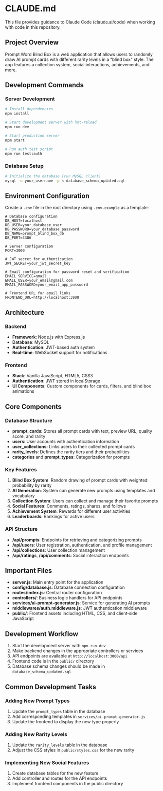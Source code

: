 # CLAUDE.md

This file provides guidance to Claude Code (claude.ai/code) when working with code in this repository.

## Project Overview

Prompt Word Blind Box is a web application that allows users to randomly draw AI prompt cards with different rarity levels in a "blind box" style. The app features a collection system, social interactions, achievements, and more.

## Development Commands

### Server Development

```bash
# Install dependencies
npm install

# Start development server with hot-reload
npm run dev

# Start production server
npm start

# Run auth test script
npm run test:auth
```

### Database Setup

```bash
# Initialize the database (run MySQL client)
mysql -u your_username -p < database_schema_updated.sql
```

## Environment Configuration

Create a `.env` file in the root directory using `.env.example` as a template:

```
# Database configuration
DB_HOST=localhost
DB_USER=your_database_user
DB_PASSWORD=your_database_password
DB_NAME=prompt_blind_box_db
DB_PORT=3306

# Server configuration
PORT=3000

# JWT secret for authentication
JWT_SECRET=your_jwt_secret_key

# Email configuration for password reset and verification
EMAIL_SERVICE=gmail
EMAIL_USER=your_email@gmail.com
EMAIL_PASSWORD=your_email_app_password

# Frontend URL for email links
FRONTEND_URL=http://localhost:3000
```

## Architecture

### Backend

- **Framework**: Node.js with Express.js
- **Database**: MySQL
- **Authentication**: JWT-based auth system
- **Real-time**: WebSocket support for notifications

### Frontend

- **Stack**: Vanilla JavaScript, HTML5, CSS3
- **Authentication**: JWT stored in localStorage
- **UI Components**: Custom components for cards, filters, and blind box animations

## Core Components

### Database Structure

- **prompt_cards**: Stores all prompt cards with text, preview URL, quality score, and rarity
- **users**: User accounts with authentication information
- **user_collections**: Links users to their collected prompt cards
- **rarity_levels**: Defines the rarity tiers and their probabilities
- **categories** and **prompt_types**: Categorization for prompts

### Key Features

1. **Blind Box System**: Random drawing of prompt cards with weighted probability by rarity
2. **AI Generation**: System can generate new prompts using templates and vocabulary
3. **Collection System**: Users can collect and manage their favorite prompts
4. **Social Features**: Comments, ratings, shares, and follows
5. **Achievement System**: Rewards for different user activities
6. **Leaderboards**: Rankings for active users

### API Structure

- **/api/prompts**: Endpoints for retrieving and categorizing prompts
- **/api/users**: User registration, authentication, and profile management
- **/api/collections**: User collection management
- **/api/ratings**, **/api/comments**: Social interaction endpoints

## Important Files

- **server.js**: Main entry point for the application
- **config/database.js**: Database connection configuration
- **routes/index.js**: Central router configuration
- **controllers/**: Business logic handlers for API endpoints
- **services/ai-prompt-generator.js**: Service for generating AI prompts
- **middlewares/auth.middleware.js**: JWT authentication middleware
- **public/**: Frontend assets including HTML, CSS, and client-side JavaScript

## Development Workflow

1. Start the development server with `npm run dev`
2. Make backend changes in the appropriate controllers or services
3. API endpoints are available at `http://localhost:3000/api`
4. Frontend code is in the `public/` directory
5. Database schema changes should be made in `database_schema_updated.sql`

## Common Development Tasks

### Adding New Prompt Types

1. Update the `prompt_types` table in the database
2. Add corresponding templates in `services/ai-prompt-generator.js`
3. Update the frontend to display the new type properly

### Adding New Rarity Levels

1. Update the `rarity_levels` table in the database
2. Adjust the CSS styles in `public/styles.css` for the new rarity

### Implementing New Social Features

1. Create database tables for the new feature
2. Add controller and routes for the API endpoints
3. Implement frontend components in the public directory